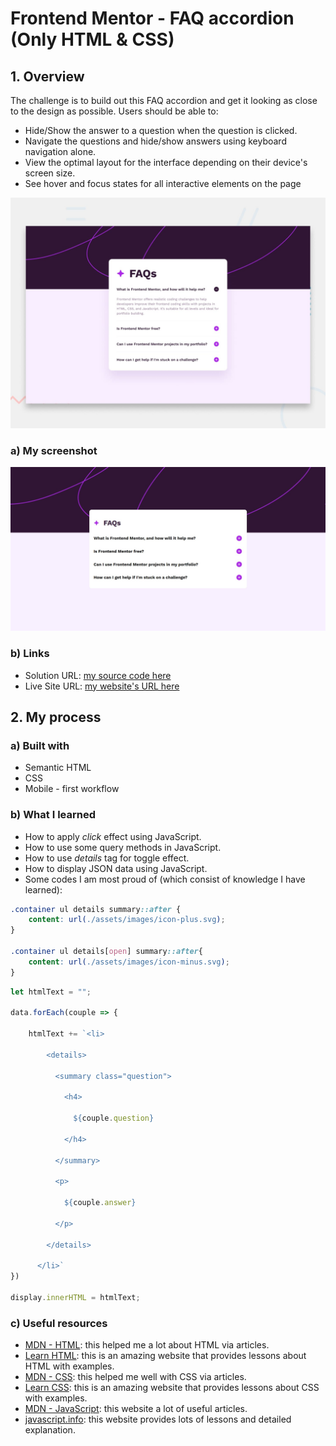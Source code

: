 # Frontend Mentor - FAQ accordion (Only HTML & CSS)

## 1. Overview

The challenge is to build out this FAQ accordion and get it looking as close to the design as possible.
Users should be able to:
- Hide/Show the answer to a question when the question is clicked.
- Navigate the questions and hide/show answers using keyboard navigation alone.
- View the optimal layout for the interface depending on their device's screen size.
- See hover and focus states for all interactive elements on the page

![Design preview for the FAQ accordion coding challenge](./design/desktop-preview.jpg)

### a) My screenshot

![My screenshot for the FAQ accordion coding challenge](./screenshot.jpeg)

### b) Links

- Solution URL: [my source code here](https://github.com/hieutrantrong21520859MMCL21/FrontEndPractice_Intern_FAQ_Accordion)
- Live Site URL: [my website's URL here](https://hieutrantrong21520859mmcl21.github.io/FrontEndPractice_Intern_FAQ_Accordion/)

## 2. My process

### a) Built with

- Semantic HTML
- CSS
- Mobile - first workflow

### b) What I learned

- How to apply *click* effect using JavaScript.
- How to use some query methods in JavaScript.
- How to use *details* tag for toggle effect.
- How to display JSON data using JavaScript.
- Some codes I am most proud of (which consist of knowledge I have learned):

```css
.container ul details summary::after {
    content: url(./assets/images/icon-plus.svg);
}

.container ul details[open] summary::after{
    content: url(./assets/images/icon-minus.svg);
}
```

```javascript
let htmlText = "";

data.forEach(couple => {

    htmlText += `<li>

        <details>

          <summary class="question">

            <h4>
          
              ${couple.question}
    
            </h4>

          </summary>

          <p>

            ${couple.answer}  

          </p>

        </details>

      </li>`
})

display.innerHTML = htmlText;
```

### c) Useful resources

- [MDN - HTML](https://developer.mozilla.org/en-US/docs/Web/HTML): this helped me a lot about HTML via articles.
- [Learn HTML](https://web.dev/learn/html): this is an amazing website that provides lessons about HTML with examples.
- [MDN - CSS](https://developer.mozilla.org/en-US/docs/Web/CSS): this helped me well with CSS via articles.
- [Learn CSS](https://web.dev/learn/css): this is an amazing website that provides lessons about CSS with examples.
- [MDN - JavaScript](https://developer.mozilla.org/en-US/docs/Web/JavaScript): this website a lot of useful articles.
- [javascript.info](https://javascript.info/): this website provides lots of lessons and detailed explanation.